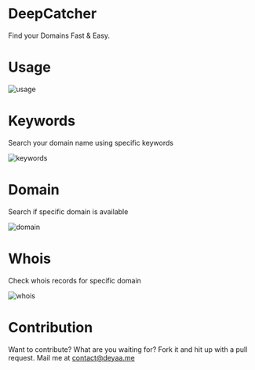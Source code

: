 # DeepCatcher
Find your Domains Fast & Easy.

# Usage
![usage](https://user-images.githubusercontent.com/16267182/37232127-4b43d0e2-23f6-11e8-8780-0e816993c985.PNG)

# Keywords
Search your domain name using specific keywords

![keywords](https://user-images.githubusercontent.com/16267182/37231988-d28278ac-23f5-11e8-8e85-be1219e72b93.PNG)

# Domain
Search if specific domain is available

![domain](https://user-images.githubusercontent.com/16267182/37232033-048b1e26-23f6-11e8-873f-8a3175803d8c.PNG)

# Whois
Check whois records for specific domain

![whois](https://user-images.githubusercontent.com/16267182/37232071-1d16d6e2-23f6-11e8-8613-8ddb2335a83a.PNG) 

# Contribution
Want to contribute? What are you waiting for? Fork it and hit up with a pull request. Mail me at contact@deyaa.me
